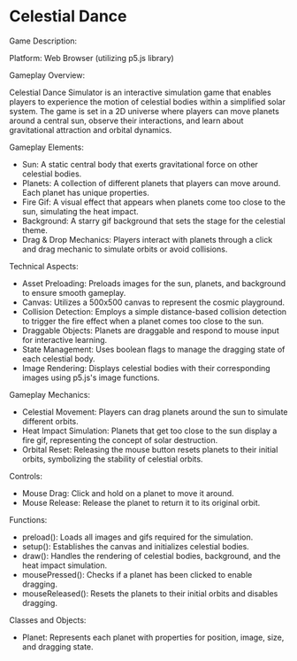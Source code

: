 # Celestial Dance

Game Description:

Platform: Web Browser (utilizing p5.js library)

Gameplay Overview:

Celestial Dance Simulator is an interactive simulation game that enables players to experience the motion of celestial bodies within a simplified solar system. The game is set in a 2D universe where players can move planets around a central sun, observe their interactions, and learn about gravitational attraction and orbital dynamics.

Gameplay Elements:

- Sun: A static central body that exerts gravitational force on other celestial bodies.
- Planets: A collection of different planets that players can move around. Each planet has unique properties.
- Fire Gif: A visual effect that appears when planets come too close to the sun, simulating the heat impact.
- Background: A starry gif background that sets the stage for the celestial theme.
- Drag & Drop Mechanics: Players interact with planets through a click and drag mechanic to simulate orbits or avoid collisions.

Technical Aspects:

- Asset Preloading: Preloads images for the sun, planets, and background to ensure smooth gameplay.
- Canvas: Utilizes a 500x500 canvas to represent the cosmic playground.
- Collision Detection: Employs a simple distance-based collision detection to trigger the fire effect when a planet comes too close to the sun.
- Draggable Objects: Planets are draggable and respond to mouse input for interactive learning.
- State Management: Uses boolean flags to manage the dragging state of each celestial body.
- Image Rendering: Displays celestial bodies with their corresponding images using p5.js's image functions.

Gameplay Mechanics:

- Celestial Movement: Players can drag planets around the sun to simulate different orbits.
- Heat Impact Simulation: Planets that get too close to the sun display a fire gif, representing the concept of solar destruction.
- Orbital Reset: Releasing the mouse button resets planets to their initial orbits, symbolizing the stability of celestial orbits.

Controls:

- Mouse Drag: Click and hold on a planet to move it around.
- Mouse Release: Release the planet to return it to its original orbit.

Functions:

- preload(): Loads all images and gifs required for the simulation.
- setup(): Establishes the canvas and initializes celestial bodies.
- draw(): Handles the rendering of celestial bodies, background, and the heat impact simulation.
- mousePressed(): Checks if a planet has been clicked to enable dragging.
- mouseReleased(): Resets the planets to their initial orbits and disables dragging.

Classes and Objects:

- Planet: Represents each planet with properties for position, image, size, and dragging state.
